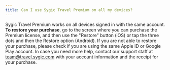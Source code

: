 ```yaml
---
title: Can I use Sygic Travel Premium on all my devices?
---
```


Sygic Travel Premium works on all devices signed in with the same account.
**To restore your purchase**, go to the screen where you can purchase the Premium license, and then use the "Restore" button (iOS) or tap the three dots and then the Restore option (Android).
If you are not able to restore your purchase, please check if you are using the same Apple ID or Google Play account. In case you need more help, contact our support staff at team@travel.sygic.com with your account information and the receipt for your purchase.




